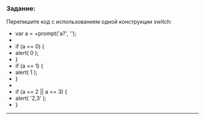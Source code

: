 ### Задание: 
Перепишите код с использованием одной конструкции switch:

* var a = +prompt('a?', '');
*
* if (a == 0) {
*  alert( 0 );
* }
* if (a == 1) {
*  alert( 1 );
* }
*
* if (a == 2 || a == 3) {
*  alert( '2,3' );
* }
***